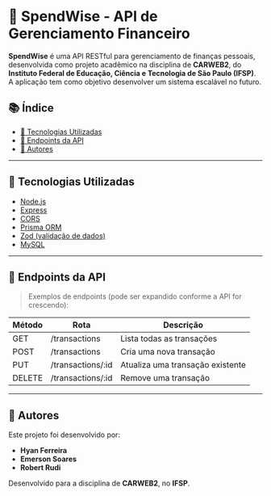 # 💸 SpendWise - API de Gerenciamento Financeiro

**SpendWise** é uma API RESTful para gerenciamento de finanças pessoais, desenvolvida como projeto acadêmico na disciplina de **CARWEB2**, do **Instituto Federal de Educação, Ciência e Tecnologia de São Paulo (IFSP)**. A aplicação tem como objetivo desenvolver um sistema escalável no futuro.

## 📚 Índice

- [🔧 Tecnologias Utilizadas](#-tecnologias-utilizadas)
- [🔗 Endpoints da API](#-endpoints-da-api)
- [👥 Autores](#-autores)

---

## 🔧 Tecnologias Utilizadas

- [Node.js](https://nodejs.org/)
- [Express](https://expressjs.com/)
- [CORS](https://www.npmjs.com/package/cors)
- [Prisma ORM](https://www.prisma.io/)
- [Zod (validação de dados)](https://zod.dev/)
- [MySQL](https://www.mysql.com/)

---

## 🔗 Endpoints da API

> Exemplos de endpoints (pode ser expandido conforme a API for crescendo):

| Método | Rota              | Descrição                        |
|--------|-------------------|----------------------------------|
| GET    | /transactions     | Lista todas as transações        |
| POST   | /transactions     | Cria uma nova transação          |
| PUT    | /transactions/:id | Atualiza uma transação existente |
| DELETE | /transactions/:id | Remove uma transação             |

---

## 👥 Autores

Este projeto foi desenvolvido por:

- **Hyan Ferreira**  
- **Emerson Soares**  
- **Robert Rudi**

Desenvolvido para a disciplina de **CARWEB2**, no **IFSP**.
